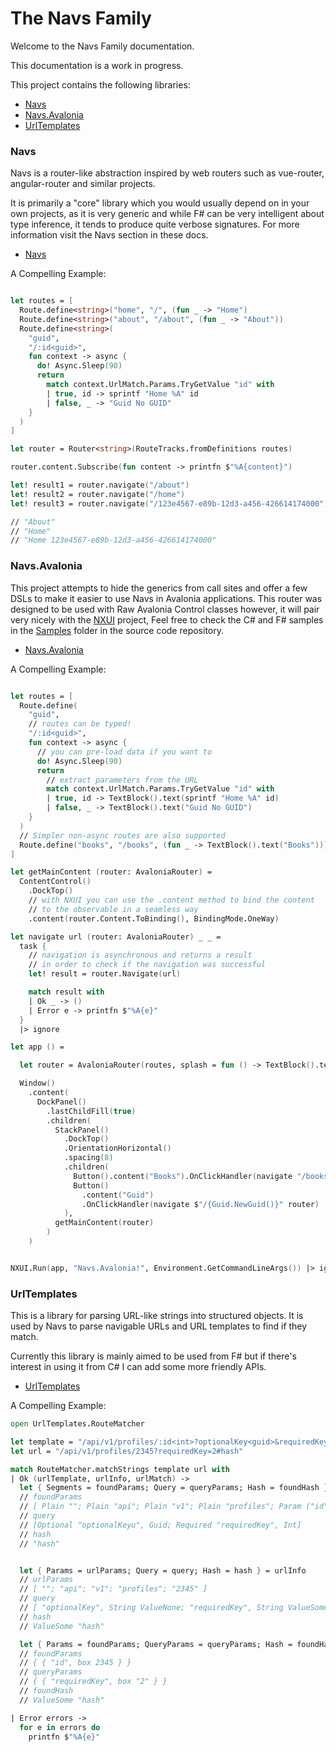 # The Navs Family

Welcome to the Navs Family documentation.

This documentation is a work in progress.

This project contains the following libraries:

- [Navs](#Navs)
- [Navs.Avalonia](#Navs-Avalonia)
- [UrlTemplates](#UrlTemplates)

### Navs

Navs is a router-like abstraction inspired by web routers such as vue-router, angular-router and similar projects.

It is primarily a "core" library which you would usually depend on in your own projects, as it is very generic and while F# can be very intelligent about type inference, it tends to produce quite verbose signatures. For more information visit the Navs section in these docs.

- [Navs](./Navs/Index.md)

A Compelling Example:

```fsharp

let routes = [
  Route.define<string>("home", "/", (fun _ -> "Home")
  Route.define<string>("about", "/about", (fun _ -> "About"))
  Route.define<string>(
    "guid",
    "/:id<guid>",
    fun context -> async {
      do! Async.Sleep(90)
      return
        match context.UrlMatch.Params.TryGetValue "id" with
        | true, id -> sprintf "Home %A" id
        | false, _ -> "Guid No GUID"
    }
  )
]

let router = Router<string>(RouteTracks.fromDefinitions routes)

router.content.Subscribe(fun content -> printfn $"%A{content}")

let! result1 = router.navigate("/about")
let! result2 = router.navigate("/home")
let! result3 = router.navigate("/123e4567-e89b-12d3-a456-426614174000")

// "About"
// "Home"
// "Home 123e4567-e89b-12d3-a456-426614174000"

```

### Navs.Avalonia

This project attempts to hide the generics from call sites and offer a few DSLs to make it easier to use Navs in Avalonia applications. This router was designed to be used with Raw Avalonia Control classes however, it will pair very nicely with the [NXUI](https://github.com/wieslawsoltes/NXUI) project, Feel free to check the C# and F# samples in the [Samples](https://github.com/AngelMunoz/Navs/tree/main/samples) folder in the source code repository.

- [Navs.Avalonia](./Navs.Avalonia/index.md)

A Compelling Example:

```fsharp

let routes = [
  Route.define(
    "guid",
    // routes can be typed!
    "/:id<guid>",
    fun context -> async {
      // you can pre-load data if you want to
      do! Async.Sleep(90)
      return
        // extract parameters from the URL
        match context.UrlMatch.Params.TryGetValue "id" with
        | true, id -> TextBlock().text(sprintf "Home %A" id)
        | false, _ -> TextBlock().text("Guid No GUID")
    }
  )
  // Simpler non-async routes are also supported
  Route.define("books", "/books", (fun _ -> TextBlock().text("Books")))
]

let getMainContent (router: AvaloniaRouter) =
  ContentControl()
    .DockTop()
    // with NXUI you can use the .content method to bind the content
    // to the observable in a seamless way
    .content(router.Content.ToBinding(), BindingMode.OneWay)

let navigate url (router: AvaloniaRouter) _ _ =
  task {
    // navigation is asynchronous and returns a result
    // in order to check if the navigation was successful
    let! result = router.Navigate(url)

    match result with
    | Ok _ -> ()
    | Error e -> printfn $"%A{e}"
  }
  |> ignore

let app () =

  let router = AvaloniaRouter(routes, splash = fun () -> TextBlock().text("Loading..."))

  Window()
    .content(
      DockPanel()
        .lastChildFill(true)
        .children(
          StackPanel()
            .DockTop()
            .OrientationHorizontal()
            .spacing(8)
            .children(
              Button().content("Books").OnClickHandler(navigate "/books" router),
              Button()
                .content("Guid")
                .OnClickHandler(navigate $"/{Guid.NewGuid()}" router)
            ),
          getMainContent(router)
        )
    )


NXUI.Run(app, "Navs.Avalonia!", Environment.GetCommandLineArgs()) |> ignore
```

### UrlTemplates

This is a library for parsing URL-like strings into structured objects. It is used by Navs to parse navigable URLs and URL templates to find if they match.

Currently this library is mainly aimed to be used from F# but if there's interest in using it from C# I can add some more friendly APIs.

- [UrlTemplates](./UrlTemplates/index.md)

A Compelling Example:

```fsharp
open UrlTemplates.RouteMatcher

let template = "/api/v1/profiles/:id<int>?optionalKey<guid>&requiredKey!#hash"
let url = "/api/v1/profiles/2345?requiredKey=2#hash"

match RouteMatcher.matchStrings template url with
| Ok (urlTemplate, urlInfo, urlMatch) ->
  let { Segments = foundParams; Query = queryParams; Hash = foundHash } = urlTemplate
  // foundParams
  // [ Plain ""; Plain "api"; Plain "v1"; Plain "profiles"; Param ("id", "2345");]
  // query
  // [Optional "optionalKeyu", Guid; Required "requiredKey", Int]
  // hash
  // "hash"


  let { Params = urlParams; Query = query; Hash = hash } = urlInfo
  // urlParams
  // [ ""; "api"; "v1"; "profiles"; "2345" ]
  // query
  // [ "optionalKey", String ValueNone; "requiredKey", String ValueSome "2"]
  // hash
  // ValueSome "hash"

  let { Params = foundParams; QueryParams = queryParams; Hash = foundHash } = urlMatch
  // foundParams
  // { { "id", box 2345 } }
  // queryParams
  // { { "requiredKey", box "2" } }
  // foundHash
  // ValueSome "hash"

| Error errors ->
  for e in errors do
    printfn $"%A{e}"
```
